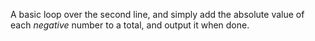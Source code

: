 A basic loop over the second line, and simply add the absolute value of each *negative* number to a total, and output it when done.
